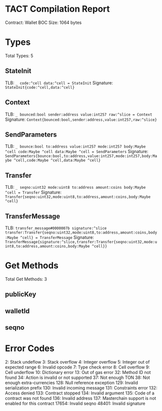 # TACT Compilation Report
Contract: Wallet
BOC Size: 1064 bytes

# Types
Total Types: 5

## StateInit
TLB: `_ code:^cell data:^cell = StateInit`
Signature: `StateInit{code:^cell,data:^cell}`

## Context
TLB: `_ bounced:bool sender:address value:int257 raw:^slice = Context`
Signature: `Context{bounced:bool,sender:address,value:int257,raw:^slice}`

## SendParameters
TLB: `_ bounce:bool to:address value:int257 mode:int257 body:Maybe ^cell code:Maybe ^cell data:Maybe ^cell = SendParameters`
Signature: `SendParameters{bounce:bool,to:address,value:int257,mode:int257,body:Maybe ^cell,code:Maybe ^cell,data:Maybe ^cell}`

## Transfer
TLB: `_ seqno:uint32 mode:uint8 to:address amount:coins body:Maybe ^cell = Transfer`
Signature: `Transfer{seqno:uint32,mode:uint8,to:address,amount:coins,body:Maybe ^cell}`

## TransferMessage
TLB: `transfer_message#0000007b signature:^slice transfer:Transfer{seqno:uint32,mode:uint8,to:address,amount:coins,body:Maybe ^cell} = TransferMessage`
Signature: `TransferMessage{signature:^slice,transfer:Transfer{seqno:uint32,mode:uint8,to:address,amount:coins,body:Maybe ^cell}}`

# Get Methods
Total Get Methods: 3

## publicKey

## walletId

## seqno

# Error Codes
2: Stack undeflow
3: Stack overflow
4: Integer overflow
5: Integer out of expected range
6: Invalid opcode
7: Type check error
8: Cell overflow
9: Cell underflow
10: Dictionary error
13: Out of gas error
32: Method ID not found
34: Action is invalid or not supported
37: Not enough TON
38: Not enough extra-currencies
128: Null reference exception
129: Invalid serialization prefix
130: Invalid incoming message
131: Constraints error
132: Access denied
133: Contract stopped
134: Invalid argument
135: Code of a contract was not found
136: Invalid address
137: Masterchain support is not enabled for this contract
17654: Invalid seqno
48401: Invalid signature